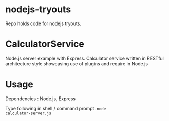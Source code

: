 nodejs-tryouts
==============

Repo holds code for nodejs tryouts.

CalculatorService
=================
Node.js server example with Express. 
Calculator service written in RESTful architecture style showcasing use of plugins and require in Node.js

Usage
======
Dependencies : Node.js, Express

Type following in shell / command prompt.
<code>node calculator-server.js</code>

